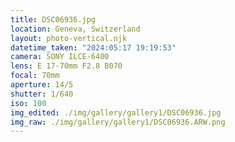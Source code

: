 ```yaml
---
title: DSC06936.jpg
location: Geneva, Switzerland
layout: photo-vertical.njk
datetime_taken: "2024:05:17 19:19:53"
camera: SONY ILCE-6400
lens: E 17-70mm F2.8 B070
focal: 70mm
aperture: 14/5
shutter: 1/640
iso: 100
img_edited: ./img/gallery/gallery1/DSC06936.jpg
img_raw: ./img/gallery/gallery1/DSC06936.ARW.png
---
```

